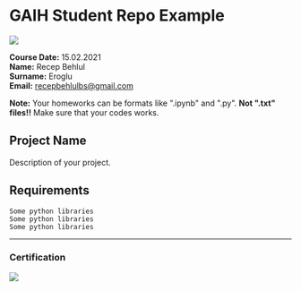 # GAIH Student Repo Example
![](img/logo.png)

**Course Date:** 15.02.2021  
**Name:** Recep Behlul  
**Surname:** Eroglu  
**Email:** recepbehlulbs@gmail.com  

**Note:** Your homeworks can be formats like ".ipynb" and ".py". **Not ".txt" files!!** Make sure that your codes works.  

## Project Name
Description of your project.

## Requirements
```
Some python libraries
Some python libraries
Some python libraries
```
---

### Certification
![](img/certificate_ex.png)

